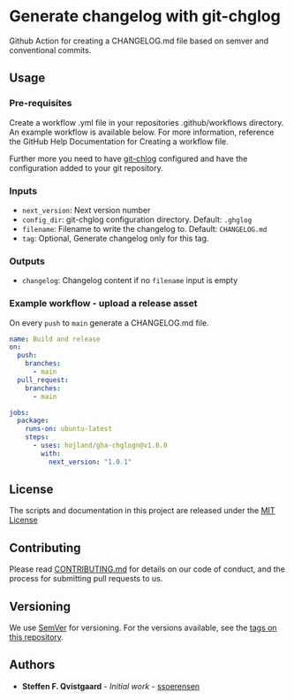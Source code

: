 # Generate changelog with git-chglog

Github Action for creating a CHANGELOG.md file based on semver and conventional commits.

## Usage
### Pre-requisites
Create a workflow .yml file in your repositories .github/workflows directory. An example workflow is available below. For more information, reference the GitHub Help Documentation for Creating a workflow file.

Further more you need to have [git-chlog](https://github.com/git-chglog/git-chglog) configured and have the configuration added to your git repository.

### Inputs
 - `next_version`: Next version number
 - `config_dir`: git-chglog configuration directory. Default: `.ghglog`
 - `filename`: Filename to write the changelog to. Default: `CHANGELOG.md`
 - `tag`: Optional, Generate changelog only for this tag.

### Outputs
 - `changelog`: Changelog content if no `filename` input is empty

### Example workflow - upload a release asset
On every `push` to `main` generate a CHANGELOG.md file.

```yaml
name: Build and release
on: 
  push:
    branches:
      - main
  pull_request:
    branches:
      - main

jobs:
  package:
    runs-on: ubuntu-latest
    steps:
      - uses: hojland/gha-chglogn@v1.0.0
        with:
          next_version: "1.0.1"      
```

## License
The scripts and documentation in this project are released under the [MIT License](LICENSE)

## Contributing

Please read [CONTRIBUTING.md](CONTRIBUTING.md) for details on our code of conduct, and the process for submitting pull requests to us.

## Versioning

We use [SemVer](http://semver.org/) for versioning. For the versions available, see the [tags on this repository](https://github.com/nuuday/github-changelog-action/tags). 

## Authors

* **Steffen F. Qvistgaard** - *Initial work* - [ssoerensen](https://github.com/ssoerensen)